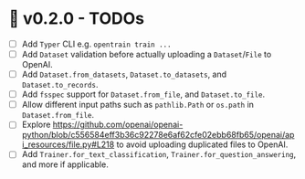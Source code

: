 # 🔮 v0.2.0 - TODOs

- [ ] Add `Typer` CLI e.g. `opentrain train ...`
- [ ] Add `Dataset` validation before actually uploading a `Dataset`/`File` to OpenAI.
- [ ] Add `Dataset.from_datasets`, `Dataset.to_datasets`, and `Dataset.to_records`.
- [ ] Add `fsspec` support for `Dataset.from_file`, and `Dataset.to_file`.
- [ ] Allow different input paths such as `pathlib.Path` or `os.path` in `Dataset.from_file`.
- [ ] Explore https://github.com/openai/openai-python/blob/c556584eff3b36c92278e6af62cfe02ebb68fb65/openai/api_resources/file.py#L218 to avoid uploading duplicated files to OpenAI.
- [ ] Add `Trainer.for_text_classification`, `Trainer.for_question_answering`, and more if applicable.
